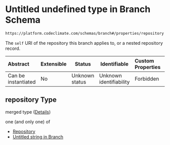 # Untitled undefined type in Branch Schema

```txt
https://platform.codeclimate.com/schemas/branch#/properties/repository
```

The `self` URI of the repository this branch applies to, or a nested repository record.


| Abstract            | Extensible | Status         | Identifiable            | Custom Properties | Additional Properties | Access Restrictions | Defined In                                                                           |
| :------------------ | ---------- | -------------- | ----------------------- | :---------------- | --------------------- | ------------------- | ------------------------------------------------------------------------------------ |
| Can be instantiated | No         | Unknown status | Unknown identifiability | Forbidden         | Allowed               | none                | [Branch.schema.json\*](../../spec/schemas/Branch.schema.json "open original schema") |

## repository Type

merged type ([Details](branch-properties-repository.md))

one (and only one) of

-   [Repository](branch-properties-repository-oneof-repository.md "check type definition")
-   [Untitled string in Branch](branch-properties-repository-oneof-1.md "check type definition")
